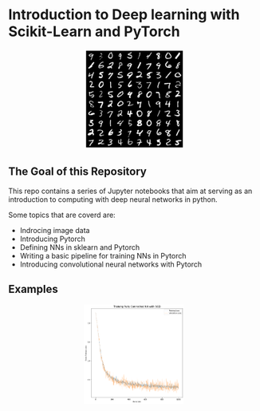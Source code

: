 # Introduction to Deep learning with Scikit-Learn and PyTorch

<p align="center">
  <img src="digits.png" width="200" />
</p>

## The Goal of this Repository
This repo contains a series of Jupyter notebooks that aim at serving as an introduction to computing with deep neural networks in python.

Some topics that are coverd are:

+ Indrocing image data
+ Introducing Pytorch
+ Defining NNs in sklearn and Pytorch
+ Writing a basic pipeline for training NNs in Pytorch
+ Introducing convolutional neural networks with Pytorch


## Examples

<p align="center">
  <img src="train_val_loss_NN_MNIST.png" width="200" />
</p>

